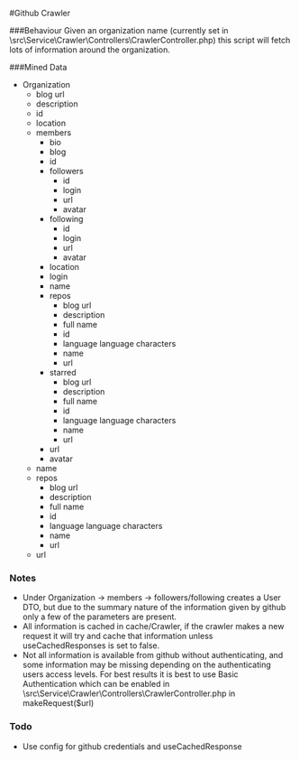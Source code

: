 #Github Crawler

###Behaviour
Given an organization name (currently set in \src\Service\Crawler\Controllers\CrawlerController.php) this script will fetch lots of information around the organization.

###Mined Data
* Organization
    * blog url
    * description
    * id
    * location
    * members
        * bio
        * blog
        * id
        * followers
            * id
            * login
            * url
            * avatar
        * following
            * id
            * login
            * url
            * avatar
        * location
        * login
        * name
        * repos
            * blog url
            * description
            * full name
            * id
            * language
                language
                characters
            * name
            * url
        * starred
            * blog url
            * description
            * full name
            * id
            * language
                language
                characters
            * name
            * url
        * url
        * avatar
    * name
    * repos
        * blog url
        * description
        * full name
        * id
        * language
            language
            characters
        * name
        * url
    * url

### Notes
* Under Organization -> members -> followers/following creates a User DTO, but due to the summary nature of the 
information given by github only a few of the parameters are present.
* All information is cached in cache/Crawler, if the crawler makes a new request it will try and cache that 
information unless useCachedResponses is set to false.
* Not all information is available from github without authenticating, and some information may be missing depending
on the authenticating users access levels. For best results it is best to use Basic Authentication which can be enabled
in \src\Service\Crawler\Controllers\CrawlerController.php in makeRequest($url)
    
### Todo
* Use config for github credentials and useCachedResponse